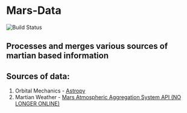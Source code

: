 # Mars-Data

![Build Status](https://github.com/Snowda/Mars-Data/workflows/Build/badge.svg)

## Processes and merges various sources of martian based information

## Sources of data:
1. Orbital Mechanics - [Astropy](https://github.com/astropy/astropy)
1. Martian Weather - [Mars Atmospheric Aggregation System API (NO LONGER ONLINE)](http://marsweather.ingenology.com/)
